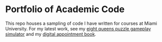 # Portfolio of Academic Code

This repo houses a sampling of code I have written for courses at Miami University. For my latest work, see my [eight queens puzzle gameplay simulator](CSE%20271/Project%202) and my [digital appointment book](CSE%20271/Project%201).
